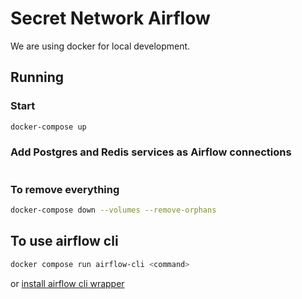 # Secret Network Airflow

We are using docker for local development.

## Running

### Start

```bash
docker-compose up
```

### Add Postgres and Redis services as Airflow connections

```bash
```

### To remove everything

```bash
docker-compose down --volumes --remove-orphans
```

## To use airflow cli

```bash
docker compose run airflow-cli <command>
```

or [install airflow cli wrapper](https://airflow.apache.org/docs/apache-airflow/stable/cli-and-env-variables-ref.html#installing-the-cli)
